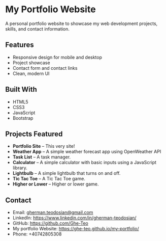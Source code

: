 # My Portfolio Website

A personal portfolio website to showcase my web development projects, skills, and contact information.

## Features
- Responsive design for mobile and desktop
- Project showcase
- Contact form and contact links
- Clean, modern UI

## Built With
- HTML5
- CSS3
- JavaScript
- Bootstrap

## Projects Featured
- **Portfolio Site** – This very site!
- **Weather App** – A simple weather forecast app using OpenWeather API
- **Task List** – A task manager.
- **Calculator** – A simple calculator with basic inputs using a JavaScript library.
- **Lightbulb** – A simple lightbulb that turns on and off.
- **Tic Tac Toe** – A Tic Tac Toe game.
- **Higher or Lower** – Higher or lower game.

## Contact
- Email: gherman.teodosian@gmail.com
- LinkedIn: https://www.linkedin.com/in/gherman-teodosian/
- GitHub: https://github.com/Ghe-Teo
- My portfolio Website: https://ghe-teo.github.io/my-portfolio/
- Phone: +40742805308
